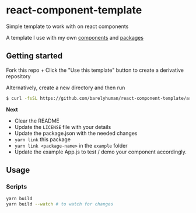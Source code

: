 # react-component-template

Simple template to work with on react components

A template I use with my own [components](https://www.npmjs.com/~barelyreaper) and [packages](https://www.npmjs.com/~barelyhuman)

## Getting started

Fork this repo + Click the "Use this template" button to create a derivative repository

Alternatively, create a new directory and then run

```sh
$ curl -fsSL https://github.com/barelyhuman/react-component-template/archive/dev.tar.gz | tar -xz --strip-components=1
```

**Next**

- Clear the README
- Update the `LICENSE` file with your details
- Update the package.json with the needed changes
- `yarn link` this package
- `yarn link <package-name>` in the `example` folder
- Update the example App.js to test / demo your component accordingly.

## Usage

### Scripts

```sh
yarn build
yarn build --watch # to watch for changes
```
